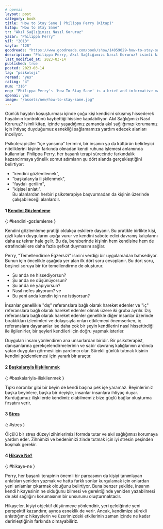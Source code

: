 ```yaml
---
# openai
layout: post
category: book
title: "How to Stay Sane | Philippa Perry (Kitap)"
kitap: "How to Stay Sane"
tr: "Akıl Sağlığımızı Nasıl Koruruz"
yazar: "Philippa Perry"
yil: "2013"
sayfa: "128"
goodreads: "https://www.goodreads.com/book/show/14059029-how-to-stay-sane"
description: "Philippa Perry, Akıl Sağlığımızı Nasıl Koruruz? isimli kitabında içinde yaşadığımız zamanda akıl sağlığımızı korumamız için ihtiyaç duyduğumuz esnekliği sağlamamıza yardım edecek alanları inceliyor."
last_modified_at: 2023-03-14
published: true
posted: 2023-03-14
tag: "psikoloji"
reread: "yes"
rating: "4"
num: "316"
eng: "Philippa Perry's 'How To Stay Sane' is a brief and informative manual for preserving mental health and well-being in the fast-paced and frequently stressful world of today. According to Perry, the reason why so many people experience feelings of anxiety, sadness, and overload is because they have disconnected from their inner selves and the natural environment. Perry presents doable methods for getting back in touch with oneself and achieving more equilibrium and serenity in daily life by drawing on concepts from psychology, mindfulness, and neuroscience. She advises readers to embrace vulnerability, practice self-reflection, and develop self-compassion as a means of boosting resilience."
openai: yes
image: "/assets/new/how-to-stay-sane.jpg"
---
```


Günlük hayatın koşuşturması içinde çoğu kişi kendisini sıkışmış hissederek hayatının kontrolünü kaybettiği hissine kapılabiliyor. Akıl Sağlığımızı Nasıl Koruruz? isimli kitap, içinde yaşadığımız zamanda akıl sağlığımızı korumamız için ihtiyaç duyduğumuz esnekliği sağlamamıza yardım edecek alanları inceliyor.

Psikoterapistler "içe yansıma" terimini, bir insanın ya da kültürün belirleyici niteliklerini kişinin farkında olmadan kendi ruhuna işlemesi anlamında kullanırlar. Philippa Perry, her başarılı terapi sürecinde farkındalık kazandırmaya yönelik somut adımların şu dört alanda gerçekleştiğini belirtiyor:

- "kendini gözlemlemek",
- "başkalarıyla ilişkilenmek",
- "faydalı gerilim",
- "kişisel anlatı".  
  Bu alanlardan herbiri psikoterapiye başvurmadan da kişinin üzerinde çalışabileceği alanlardır.

#### 1 [Kendini Gözlemleme](#kendini-gozlemleme)

{: #kendini-gozlemleme }

Kendini gözlemleme pratiği oldukça eskilere dayanır. Bu pratikle birlikte kişi, gizli kalan duygularını açığa vurur ve kendini sabote edici davranış kalıplarını daha az tekrar hale gelir. Bu da, beraberinde kişinin hem kendisine hem de etrafındakilere daha fazla şefkat duymasını sağlar.

Perry, "Temellendirme Egzersizi" ismini verdiği bir uygulamadan bahsediyor. Bunun için öncelikle aşağıda yer alan ilk dört soru cevaplanır. Bu dört soru, beşinci soruya bir tür temellendirme de oluşturur.

- Şu anda ne hissediyorsun?
- Şu anda ne düşünüyorsun?
- Şu anda ne yapıyorsun?
- Nasıl nefes alıyorum?
  ve
- Bu yeni anda kendin için ne istiyorsun?

İnsanlar genellikle "dış" referanslara bağlı olarak hareket edenler ve "iç" referanslara bağlı olarak hareket edenler olmak üzere iki gruba ayrılır. Dış referanslara bağlı olarak hareket edenler genellikle diğer insanlar üzerinde bıraktıkları izlenimleri ve dolayısıyla onları etkilemeyi önemserken, iç referanslara dayananlar ise daha çok bir şeyin kendilerini nasıl hissettirdiği ile ilgilenirler, bir şeyleri kendileri için doğru yapmak isterler.

Duyguları insanı yönlendiren ana unsurlardan biridir. Bir psikoterapist, danışanlarına gerekçelendirmelerinin ve sabir davranış kalığlarının ardında yatan duyguları görmesi için yardımcı olur. Sürekli günlük tutmak kişinin kendini gözlemlemesi için yararlı bir araçtır.

#### 2 [Başkalarıyla İlişkilenmek](#baskalariyla-iliskilenmek)

{: #baskalariyla-iliskilenmek }

Tıpkı nöronlar gibi bir beyin de kendi başına pek işe yaramaz. Beyinlerimiz başka beyinlere, başka bir deyişle, insanlar insanlara ihtiyaç duyar. Kurduğumuz ilişkilerde kendimiz olabilmemiz bize güçlü bağlar oluşturma fırsatını verir.

#### 3 [Stres](#stres)

{: #stres }

Ölçülü bir stres düzeyi zihinlerimizi formda tutar ve akıl sağlığımızı korumaya yardım eder. Zihnimizi ve bedenimizi zinde tutmak için iyi stresin peşinden koşmak gerekir.

#### 4 [Hikaye Ne?](#hikaye-ne)

{: #hikaye-ne }

Perry, her başarılı terapinin önemli bir parçasının da kişiyi tanımlayan anlatıları yeniden yazmak ve hatta farklı sonlar kurgulamak için onlardan yeni anlamlar çıkarmak olduğunu belirtiyor. Buna benzer şekilde, insanın kendi hikayesinin ne olduğunu bilmesi ve gerektiğinde yeniden yazabilmesi de akıl sağlığını korumasının bir unsurunu oluşturmaktadır.

Hikayeler, kişiyi objektif düşünmeye yönlendirir, yeri geldiğinde yeni perspektif kazandırır, ayrıca esneklik de verir. Ancak, kendimize sürekli anlattığımız hikayelerin ve üzerimizdeki etkilerinin zaman içinde ne kadar derinleştiğinin farkında olmayabiliriz.
